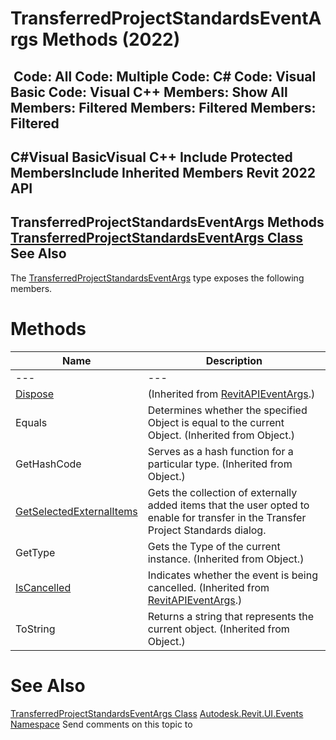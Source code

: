 # TransferredProjectStandardsEventArgs Methods (2022)

﻿
 Code: All Code: Multiple Code: C# Code: Visual Basic Code: Visual C++  Members: Show All Members: Filtered Members: Filtered Members: Filtered   
---  
C#Visual BasicVisual C++
Include Protected MembersInclude Inherited Members
Revit 2022 API  
---  
TransferredProjectStandardsEventArgs Methods  
[TransferredProjectStandardsEventArgs Class](e7e40805-bd07-4e96-ab10-0ed0fe6b3bfc.md "TransferredProjectStandardsEventArgs Class") See Also  
---  
The [TransferredProjectStandardsEventArgs](e7e40805-bd07-4e96-ab10-0ed0fe6b3bfc.md "TransferredProjectStandardsEventArgs Class") type exposes the following members.
# Methods
| Name | Description |
| --- | --- |
| --- | --- | --- |
| [Dispose](697794d0-db4b-41ee-90a3-388296ffeefb.md "Dispose Method") | (Inherited from [RevitAPIEventArgs](7c98499c-e345-cfda-ef89-48eccd3c9992.md "RevitAPIEventArgs Class").) |
| Equals | Determines whether the specified Object is equal to the current Object. (Inherited from Object.) |
| GetHashCode | Serves as a hash function for a particular type.  (Inherited from Object.) |
| [GetSelectedExternalItems](681a3f49-d95e-5180-6ced-04061bd6ab27.md "GetSelectedExternalItems Method") | Gets the collection of externally added items that the user opted to enable for transfer in the Transfer Project Standards dialog. |
| GetType | Gets the Type of the current instance. (Inherited from Object.) |
| [IsCancelled](5627aeaa-9d9c-dcbe-b34f-db40f1c025be.md "IsCancelled Method") | Indicates whether the event is being cancelled.  (Inherited from [RevitAPIEventArgs](7c98499c-e345-cfda-ef89-48eccd3c9992.md "RevitAPIEventArgs Class").) |
| ToString | Returns a string that represents the current object. (Inherited from Object.) |

# See Also
[TransferredProjectStandardsEventArgs Class](e7e40805-bd07-4e96-ab10-0ed0fe6b3bfc.md "TransferredProjectStandardsEventArgs Class")
[Autodesk.Revit.UI.Events Namespace](21d3e79a-2484-60b0-b4c6-5cf65cd96039.md "Autodesk.Revit.UI.Events Namespace")
Send comments on this topic to 